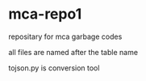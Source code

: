# mca-repo1
repositary for mca garbage codes

all files are named after the table name

tojson.py is conversion tool
